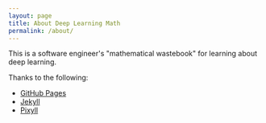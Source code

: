 ```yaml
---
layout: page
title: About Deep Learning Math
permalink: /about/
---
```


This is a software engineer's "mathematical wastebook" for learning about deep
learning.

Thanks to the following:

* [GitHub Pages](https://pages.github.com/)
* [Jekyll](http://jekyllrb.com)
* [Pixyll](http://pixyll.com/)
